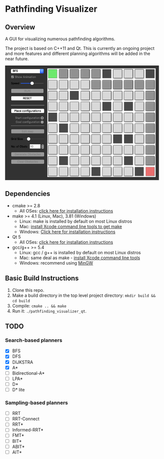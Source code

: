 # Pathfinding Visualizer

## Overview

A GUI for visualizing numerous pathfinding algorithms.

The project is based on C++11 and Qt. This is currently an ongoing project and more features and different planning algorithms will be added in the near future.

![](figures/img0.png)

## Dependencies

* cmake >= 2.8
  * All OSes: [click here for installation instructions](https://cmake.org/install/)
* make >= 4.1 (Linux, Mac), 3.81 (Windows)
  * Linux: make is installed by default on most Linux distros
  * Mac: [install Xcode command line tools to get make](https://developer.apple.com/xcode/features/)
  * Windows: [Click here for installation instructions](http://gnuwin32.sourceforge.net/packages/make.htm)
* Qt 5
  * All OSes: [click here for installation instructions](https://www.qt.io/download-open-source)
* gcc/g++ >= 5.4
  * Linux: gcc / g++ is installed by default on most Linux distros
  * Mac: same deal as make - [install Xcode command line tools](https://developer.apple.com/xcode/features/)
  * Windows: recommend using [MinGW](http://www.mingw.org/)

## Basic Build Instructions

1. Clone this repo.
2. Make a build directory in the top level project directory: `mkdir build && cd build`
3. Compile: `cmake .. && make`
4. Run it: `./pathfinding_visualizer_qt`.

## TODO

### Search-based planners
- [x] BFS
- [x] DFS
- [x] DIJKSTRA
- [x] A*
- [ ] Bidirectional-A*
- [ ] LPA*
- [ ] D*
- [ ] D* lite

### Sampling-based planners
- [ ] RRT
- [ ] RRT-Connect
- [ ] RRT*
- [ ] Informed-RRT*
- [ ] FMT*
- [ ] BIT*
- [ ] ABIT*
- [ ] AIT*
